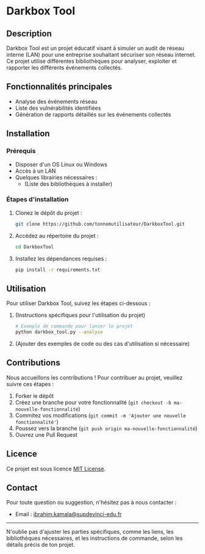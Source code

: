# Darkbox Tool <svg xmlns="http://www.w3.org/2000/svg" x="0px" y="0px" width="100" height="100" viewBox="0 0 48 48">
<path fill="#263238" d="M13,16h11h11l8,20v2c0,0-4.813,4-8,4c-3.438,2-11,2.017-11,2.017S16.062,43.75,13,42c-1.438,0-8-2.563-8-4s0-2,0-2L13,16z"></path><path fill="#455a64" d="M44,37c0-2.825-2.049-7.746-4.029-12.504c-0.453-1.089-0.907-2.182-1.323-3.222c-0.02-0.067-0.039-0.128-0.06-0.2c-0.003-0.01-0.006-0.022-0.009-0.032c-0.04-0.135-0.082-0.28-0.126-0.43c-0.014-0.047-0.028-0.096-0.042-0.145c-0.039-0.135-0.079-0.275-0.119-0.418c-0.011-0.039-0.022-0.077-0.033-0.117c-0.051-0.181-0.102-0.368-0.154-0.56c-0.011-0.042-0.023-0.085-0.034-0.127c-0.042-0.155-0.084-0.313-0.126-0.473c-0.015-0.057-0.03-0.113-0.044-0.17c-0.053-0.203-0.105-0.408-0.156-0.615c-0.003-0.013-0.006-0.026-0.009-0.039c-0.048-0.193-0.094-0.387-0.14-0.581c-0.014-0.06-0.028-0.119-0.041-0.179C37.292,16.05,37.076,14.913,37,14c-0.009-0.107-0.039-0.177-0.062-0.262c-0.036-0.345-0.089-0.646-0.156-0.906C35.768,7.811,31.308,4,26,4h-4c-5.308,0-9.768,3.811-10.782,8.832c-0.068,0.261-0.12,0.561-0.156,0.906C11.039,13.823,11.009,13.893,11,14c-0.076,0.913-0.292,2.05-0.554,3.189c-0.014,0.06-0.027,0.119-0.041,0.179c-0.046,0.194-0.092,0.388-0.14,0.581c-0.003,0.013-0.006,0.026-0.009,0.039c-0.051,0.207-0.104,0.413-0.156,0.615c-0.015,0.057-0.03,0.113-0.044,0.17c-0.042,0.16-0.084,0.318-0.126,0.473c-0.011,0.042-0.023,0.085-0.034,0.127c-0.052,0.192-0.104,0.379-0.154,0.56c-0.011,0.04-0.022,0.078-0.033,0.117c-0.041,0.144-0.08,0.284-0.119,0.418c-0.014,0.049-0.028,0.097-0.042,0.145c-0.043,0.15-0.086,0.294-0.126,0.43c-0.003,0.01-0.006,0.022-0.009,0.032c-0.044,0.149-0.085,0.286-0.124,0.414c-0.01,0.032-0.019,0.063-0.028,0.093c-0.031,0.102-0.06,0.197-0.086,0.282c-0.005,0.016-0.01,0.033-0.015,0.048c-0.03,0.096-0.056,0.179-0.078,0.25c-0.006,0.021-0.011,0.036-0.017,0.054c-0.016,0.052-0.032,0.1-0.042,0.131c-0.002,0.006-0.005,0.014-0.006,0.02C9.007,22.393,9,22.417,9,22.417l2.219-0.385c0.21-0.639,0.451-1.182,0.691-1.675c1.466-3.023,3.434-3.272,4.448-3.356H17c2.417,0,5,1,5,1h4c0,0,2.667-1,5-1h0.642c1.014,0.084,2.858,0.25,4.448,3.356c0.104,0.202,0.202,0.423,0.299,0.648c0.06,0.155,0.127,0.32,0.189,0.479c0.068,0.18,0.138,0.353,0.203,0.549l0.016,0.003c0.408,1.019,0.856,2.099,1.327,3.231c1.816,4.363,3.876,9.31,3.879,11.679c-0.005,0.033-0.717,4.041-10.169,5.518C29.726,42.578,26.878,42.509,24,42c-2.91-0.514-5.781-2.536-8-5c0,0-1,3.063-3,5c0,2.209,4.925,3,11,3c5.853,0,10.625-0.7,10.967-2.764c4.615-0.783,6.887-2.043,7.993-3.168C43.966,38.046,44.003,37.152,44,37z"></path><path fill="#546e7a" d="M29,19c-3.625,0-5,3-5,3l1,3c1.031,1.031,5,1,5,1s4,0.125,4-2S32.625,19,29,19z M19,18.999c-3.625,0-5,2.875-5,5s4,2,4,2s3.969,0.031,5-1l1-3C24,21.998,22.625,18.999,19,18.999z M29.978,27.999l-0.016,0c-1.126,0-2.324-0.089-3.482-0.34c0.902,1.35,2.019,3.03,3.147,4.728c0.297,0.447,0.593,0.894,0.886,1.335c0.589-1.479,1.575-3.981,2.349-6.094C32.074,27.866,31.16,28,30.124,28C30.059,28,30.01,27.999,29.978,27.999z M20,33.552V35h1v-2.953c-0.317,0.477-0.637,0.959-0.961,1.446L20,33.552z M28,35h0.961c-0.324-0.488-0.644-0.971-0.961-1.448V35z M29,35.059V35h-0.039C28.974,35.02,28.987,35.039,29,35.059z M22,35h1v-4h-1V35z M26,31v4h1v-2.954c-0.24-0.361-0.467-0.703-0.696-1.046H26z M24,35h1v-4h-1V35z"></path><path fill="#455a64" d="M19 18.999c-.507 0-.965.061-1.387.164 3.448.756 5.258 3.989 5.387 4.839.159-.125.302-.236.449-.351L24 21.999C24 21.998 22.625 18.999 19 18.999zM29 19c-.307 0-.591.028-.866.067 2.86 1.276 3.691 5.761 3.838 6.735C32.981 25.571 34 25.072 34 24 34 21.875 32.625 19 29 19z"></path><path fill="#78909c" d="M26,29h-4v-9.188l0.636,0.489c1.011,0.496,1.699,0.534,2.702,0.022L26,19.813V29z"></path><path fill="#37474f" d="M38.984,22.366c-0.002-0.005-0.004-0.013-0.006-0.02c-0.01-0.031-0.025-0.08-0.042-0.131c-0.006-0.018-0.011-0.034-0.017-0.054c-0.022-0.07-0.048-0.154-0.078-0.25c-0.005-0.015-0.01-0.033-0.015-0.048c-0.026-0.085-0.055-0.181-0.086-0.282c-0.009-0.031-0.019-0.061-0.028-0.093c-0.039-0.128-0.08-0.265-0.124-0.414c-0.003-0.01-0.006-0.022-0.009-0.032c-0.04-0.135-0.082-0.28-0.126-0.43c-0.014-0.047-0.028-0.096-0.042-0.145c-0.039-0.135-0.079-0.275-0.119-0.418c-0.011-0.039-0.022-0.077-0.033-0.117c-0.051-0.181-0.102-0.368-0.154-0.56c-0.011-0.042-0.023-0.085-0.034-0.127c-0.042-0.155-0.084-0.313-0.126-0.473c-0.015-0.057-0.03-0.113-0.044-0.17c-0.053-0.203-0.105-0.408-0.156-0.615c-0.003-0.013-0.006-0.026-0.009-0.039c-0.048-0.193-0.094-0.387-0.14-0.581c-0.014-0.06-0.028-0.119-0.041-0.179C37.292,16.05,37.076,14.913,37,14c-0.009-0.107-0.039-0.177-0.062-0.262c-0.036-0.345-0.089-0.646-0.156-0.906C35.768,7.811,31.308,4,26,4c3.463,1.079,6.733,3.241,7.707,6.189c0.296,0.897-0.436,1.811-1.38,1.805C28.838,11.975,29.132,11.956,26,13v5c0,0,2.667-1,5-1c0.204,0,0.421,0,0.642,0c1.014,0.084,2.941,0.333,4.448,3.356c0.245,0.491,0.481,1.036,0.691,1.675L39,22.417C39,22.417,38.993,22.393,38.984,22.366z"></path><path fill="#455a64" d="M23,22v1h2v-1H23z M23,25h2v-1h-2V25z"></path><path fill="#c5cae9" d="M18,34c-0.552,0-1,0.448-1,1c0,0.552,0.448,1,1,1s1-0.448,1-1C19,34.448,18.552,34,18,34z M24,26c-1.1,0-2,0.9-2,2v2h4v-2C26,26.9,25.1,26,24,26z M30,34c-0.552,0-1,0.448-1,1c0,0.552,0.448,1,1,1s1-0.448,1-1C31,34.448,30.552,34,30,34z"></path><path fill="#607d8b" d="M25,3h-2c-0.552,0-1,0.448-1,1v14h4V4C26,3.448,25.552,3,25,3z M15.677,11.994c1.657-0.009,2.461-0.017,3.185,0.088C19.464,12.171,20,11.705,20,11.098V6.102c0-0.622-0.671-1.022-1.214-0.719c-2.075,1.159-3.769,2.748-4.455,4.695C14.001,11.014,14.684,12,15.677,11.994z M18.022,27.999C17.99,27.999,17.941,28,17.876,28c-1.037,0-1.95-0.134-2.739-0.372c0.775,2.113,1.76,4.615,2.349,6.094c0.292-0.441,0.589-0.888,0.886-1.335c1.128-1.699,2.245-3.379,3.147-4.728c-1.158,0.251-2.356,0.34-3.482,0.34L18.022,27.999z M11.203,22.034l0.016-0.003c0.092-0.276,0.191-0.523,0.29-0.77c0.035-0.09,0.073-0.185,0.108-0.274C13.605,16.383,16.913,16.988,17,17c1.043,0,2.116,0.186,3,0.398v-2.266c0-0.506-0.38-0.937-0.883-0.994C17.89,14.001,17,14,17,14c-5,0-6.268,1.924-6.51,3c-0.361,1.6-0.824,3.225-1.137,4.273c-0.416,1.041-0.87,2.134-1.323,3.223C6.049,29.254,4,34.175,4,37c-0.003,0.152,0.034,1.046,1.04,2.068c1.107,1.125,3.378,2.385,7.994,3.168C13.02,42.158,13,42.082,13,42c0.053-0.051,0.103-0.107,0.154-0.16c-6.602-1.75-7.153-4.868-7.157-4.897C6,34.574,8.06,29.628,9.876,25.265C10.347,24.133,10.795,23.053,11.203,22.034z"></path><path fill="#455a64" d="M37.51,17C37.268,15.924,36,14,31,14c0,0-2.568,0-5,0.677V18c0,0,2.583-1,5-1c0.093-0.013,3.75-0.75,5.781,5.031L39,22.417C39,22.417,38.111,19.666,37.51,17z"></path>
</svg>

## Description
Darkbox Tool est un projet éducatif visant à simuler un audit de réseau interne (LAN) pour une entreprise souhaitant sécuriser son réseau internet. Ce projet utilise différentes bibliothèques pour analyser, exploiter et rapporter les différents événements collectés.

## Fonctionnalités principales
- Analyse des événements réseau 
- Liste des vulnérabilités identifiées
- Génération de rapports détaillés sur les événements collectés

## Installation

### Prérequis
- Disposer d'un OS Linux ou Windows
- Accès à un LAN
- Quelques librairies nécessaires :
  - (Liste des bibliothèques à installer)

### Étapes d'installation
1. Clonez le dépôt du projet :
   ```bash
   git clone https://github.com/tonnomutilisateur/DarkboxTool.git
   ```
2. Accédez au répertoire du projet :
   ```bash
   cd DarkboxTool
   ```
3. Installez les dépendances requises :
   ```bash
   pip install -r requirements.txt
   ```

## Utilisation
Pour utiliser Darkbox Tool, suivez les étapes ci-dessous :

1. (Instructions spécifiques pour l'utilisation du projet)
   ```bash
   # Exemple de commande pour lancer le projet
   python darkbox_tool.py --analyse
   ```
2. (Ajouter des exemples de code ou des cas d'utilisation si nécessaire)

## Contributions
Nous accueillons les contributions ! Pour contribuer au projet, veuillez suivre ces étapes :

1. Forker le dépôt
2. Créez une branche pour votre fonctionnalité (`git checkout -b ma-nouvelle-fonctionnalité`)
3. Commitez vos modifications (`git commit -m 'Ajouter une nouvelle fonctionnalité'`)
4. Poussez vers la branche (`git push origin ma-nouvelle-fonctionnalité`)
5. Ouvrez une Pull Request

## Licence
Ce projet est sous licence [MIT License](LICENSE).

## Contact
Pour toute question ou suggestion, n'hésitez pas à nous contacter :
- Email : ibrahim.kamala@supdevinci-edu.fr
---

N'oublie pas d'ajuster les parties spécifiques, comme les liens, les bibliothèques nécessaires, et les instructions de commande, selon les détails précis de ton projet.
